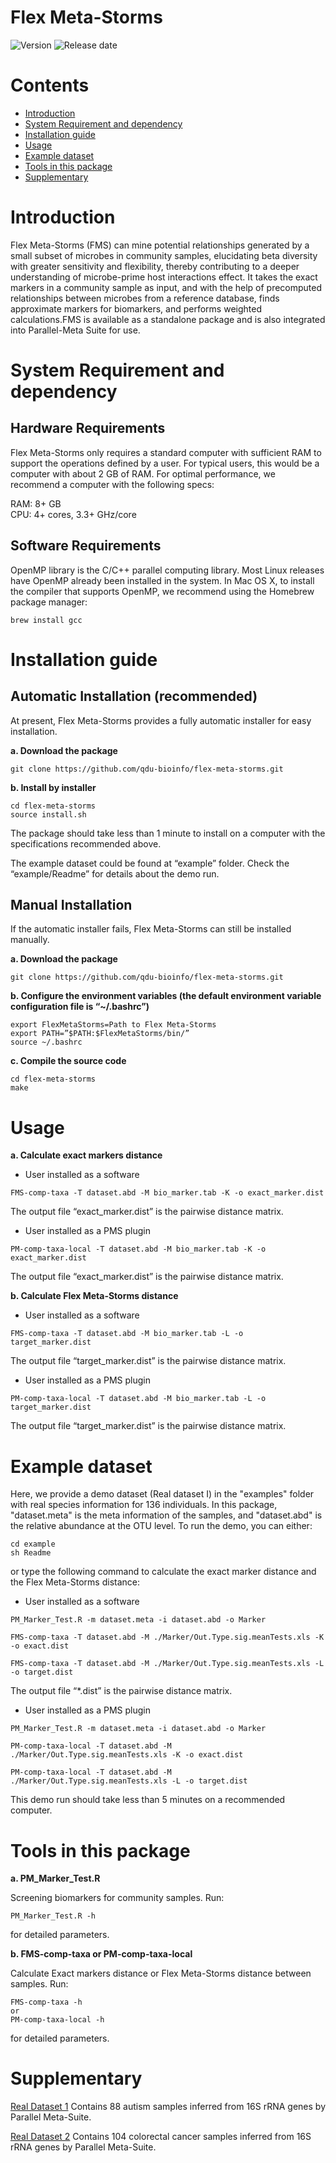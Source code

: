 # Flex Meta-Storms

![Version](https://img.shields.io/badge/Version-1.0%20-brightgreen)
![Release date](https://img.shields.io/badge/Released%20date-Sept.%2021%2C%202022-brightgreen)



# Contents

- [Introduction](#introduction)
- [System Requirement and dependency](#system-requirement-and-dependency)
- [Installation guide](#installation-guide)
- [Usage](#usage)
- [Example dataset](#example-dataset)
- [Tools in this package](#tools-in-this-package)
- [Supplementary](#supplementary)

  

# Introduction

Flex Meta-Storms (FMS) can mine potential relationships generated by a small subset of microbes in community samples, elucidating beta diversity with greater sensitivity and flexibility, thereby contributing to a deeper understanding of microbe-prime host interactions effect. It takes the exact markers in a community sample as input, and with the help of precomputed relationships between microbes from a reference database, finds approximate markers for biomarkers, and performs weighted calculations.FMS is available as a standalone package and is also integrated into Parallel-Meta Suite for use.

# System Requirement and dependency

## Hardware Requirements

Flex Meta-Storms only requires a standard computer with sufficient RAM to support the operations defined by a user. For typical users, this would be a computer with about 2 GB of RAM. For optimal performance, we recommend a computer with the following specs:

  RAM: 8+ GB  
  CPU: 4+ cores, 3.3+ GHz/core

## Software Requirements

OpenMP library is the C/C++ parallel computing library. Most Linux releases have OpenMP already been installed in the system. In Mac OS X, to install the compiler that supports OpenMP, we recommend using the Homebrew package manager:
```
brew install gcc
```

# Installation guide

## Automatic Installation (recommended)

At present, Flex Meta-Storms provides a fully automatic installer for easy installation.

**a. Download the package**

```
git clone https://github.com/qdu-bioinfo/flex-meta-storms.git	
```

**b. Install by installer**
```
cd flex-meta-storms
source install.sh
```

The package should take less than 1 minute to install on a computer with the specifications recommended above.

The example dataset could be found at “example” folder. Check the “example/Readme” for details about the demo run.

## Manual Installation

If the automatic installer fails, Flex Meta-Storms can still be installed manually.

**a. Download the package**
```
git clone https://github.com/qdu-bioinfo/flex-meta-storms.git	
```

**b. Configure the environment variables (the default environment variable configuration file is “~/.bashrc”)**
```
export FlexMetaStorms=Path to Flex Meta-Storms
export PATH=”$PATH:$FlexMetaStorms/bin/”
source ~/.bashrc
```
**c. Compile the source code**

```
cd flex-meta-storms
make
```
# Usage
**a.  Calculate exact markers distance**
- User installed as a software
```
FMS-comp-taxa -T dataset.abd -M bio_marker.tab -K -o exact_marker.dist
```
The output file “exact_marker.dist” is the pairwise distance matrix. 

- User installed as a PMS plugin
```
PM-comp-taxa-local -T dataset.abd -M bio_marker.tab -K -o exact_marker.dist
```
The output file “exact_marker.dist” is the pairwise distance matrix. 

**b. Calculate Flex Meta-Storms distance**
- User installed as a software
```
FMS-comp-taxa -T dataset.abd -M bio_marker.tab -L -o target_marker.dist
```
The output file “target_marker.dist” is the pairwise distance matrix. 

- User installed as a PMS plugin
```
PM-comp-taxa-local -T dataset.abd -M bio_marker.tab -L -o target_marker.dist
```
The output file “target_marker.dist” is the pairwise distance matrix. 

# Example dataset
Here, we provide a demo dataset (Real dataset I) in the "examples" folder with real species information for 136 individuals. In this package, "dataset.meta" is the meta information of the samples, and "dataset.abd" is the relative abundance at the OTU level.
To run the demo, you can either:
```
cd example
sh Readme
```
or type the following command to calculate the exact marker distance and the Flex Meta-Storms distance:
- User installed as a software
```
PM_Marker_Test.R -m dataset.meta -i dataset.abd -o Marker

FMS-comp-taxa -T dataset.abd -M ./Marker/Out.Type.sig.meanTests.xls -K -o exact.dist

FMS-comp-taxa -T dataset.abd -M ./Marker/Out.Type.sig.meanTests.xls -L -o target.dist
```
The output file “*.dist” is the pairwise distance matrix. 

- User installed as a PMS plugin
```
PM_Marker_Test.R -m dataset.meta -i dataset.abd -o Marker

PM-comp-taxa-local -T dataset.abd -M ./Marker/Out.Type.sig.meanTests.xls -K -o exact.dist

PM-comp-taxa-local -T dataset.abd -M ./Marker/Out.Type.sig.meanTests.xls -L -o target.dist
```

This demo run should take less than 5 minutes on a recommended computer.

# Tools in this package
**a. PM_Marker_Test.R**

Screening biomarkers for community samples. Run:
```
PM_Marker_Test.R -h
```
for detailed parameters.


**b. FMS-comp-taxa or PM-comp-taxa-local**

Calculate Exact markers distance or Flex Meta-Storms distance between samples. Run:
```
FMS-comp-taxa -h 
or
PM-comp-taxa-local -h
```
for detailed parameters.



# Supplementary

[Real Dataset 1](http://) Contains 88 autism samples inferred from 16S rRNA genes by Parallel Meta-Suite.

[Real Dataset 2](http://) Contains 104 colorectal cancer samples inferred from 16S rRNA genes by Parallel Meta-Suite.




